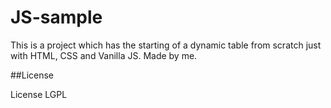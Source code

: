 # JS-sample

This is a project which has the starting of a dynamic table from scratch just with HTML, CSS and Vanilla JS.
Made by me.

##License

License LGPL
